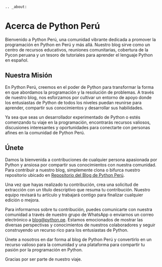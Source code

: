 ```{eval-rst}

.. _about:

```

# Acerca de Python Perú

Bienvenido a Python Perú, una comunidad vibrante dedicada a promover la programación en Python en Perú y más allá. Nuestro blog sirve como un centro de recursos educativos, reuniones comunitarias, cobertura de la Pycon peruana y un tesoro de tutoriales para aprender el lenguaje Python en español.

## Nuestra Misión
En Python Perú, creemos en el poder de Python para transformar la forma en que abordamos la programación y la resolución de problemas. A través de nuestro blog, nos esforzamos por cultivar un entorno de apoyo donde los entusiastas de Python de todos los niveles puedan reunirse para aprender, compartir sus conocimientos y desarrollar sus habilidades.

Ya sea que seas un desarrollador experimentado de Python o estés comenzando tu viaje en la programación, encontrarás recursos valiosos, discusiones interesantes y oportunidades para conectarte con personas afines en la comunidad de Python Perú.

## Únete
Damos la bienvenida a contribuciones de cualquier persona apasionada por Python y ansiosa por compartir sus conocimientos con nuestra comunidad. Para contribuir a nuestro blog, simplemente clona o bifurca nuestro repositorio ubicado en [Repositorio del Blog de Python Perú](https://github.com/pythonpe/pythonpe-blog).

Una vez que hayas realizado tu contribución, crea una solicitud de extracción con un título descriptivo que resuma tu contribución. Nuestro equipo revisará tu artículo y trabajará contigo para finalizar cualquier edición o mejora.

Para informarnos sobre tu contribución, puedes comunicarte con nuestra comunidad a través de nuestro grupo de WhatsApp o enviarnos un correo electrónico a blog@python.pe. Estamos emocionados de mostrar las diversas perspectivas y conocimientos de nuestros colaboradores y seguir construyendo un recurso rico para los entusiastas de Python.

Únete a nosotros en dar forma al blog de Python Perú y convertirlo en un recurso valioso para la comunidad y una plataforma para compartir tu pasión por la programación en Python.

Gracias por ser parte de nuestro viaje.
